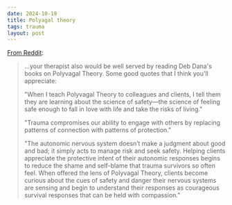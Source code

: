 ```yaml
---
date: 2024-10-19 
title: Polyagal theory
tags: trauma
layout: post
---
```


[From Reddit](https://www.reddit.com/r/CPTSD/comments/1f7s7jv/comment/lld4eay/):

> ...your therapist also would be well served by reading Deb Dana's books on Polyvagal Theory. Some good quotes that I think you'll appreciate:
> 
> "When I teach Polyvagal Theory to colleagues and clients, I tell them they are learning about the science of safety—the science of feeling safe enough to fall in love with life and take the risks of living."
> 
> "Trauma compromises our ability to engage with others by replacing patterns of connection with patterns of protection."
> 
> "The autonomic nervous system doesn’t make a judgment about good and bad; it simply acts to manage risk and seek safety. Helping clients appreciate the protective intent of their autonomic responses begins to reduce the shame and self-blame that trauma survivors so often feel. When offered the lens of Polyvagal Theory, clients become curious about the cues of safety and danger their nervous systems are sensing and begin to understand their responses as courageous survival responses that can be held with compassion."